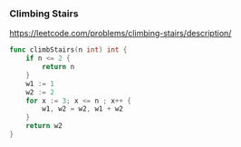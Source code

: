 ### Climbing Stairs

https://leetcode.com/problems/climbing-stairs/description/

```go
func climbStairs(n int) int {
    if n <= 2 {
        return n
    }
    w1 := 1
    w2 := 2
    for x := 3; x <= n ; x++ {
        w1, w2 = w2, w1 + w2
    } 
    return w2
}
```
